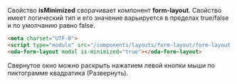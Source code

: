 ﻿Свойство **isMinimized** сворачивает компонент **form-layout**.
Свойство имеет логический тип и его значение варьируется в пределах true/false и по умолчанию равно false.

```html _run_line_edit_[demo.html]_h=300_
<meta charset="UTF-8">
<script type="module" src="/components/layouts/form-layout/form-layout.js"></script>
<oda-form-layout modal is-minimized="true"></oda-form-layout>
```

Свернутое окно можно раскрыть нажатием левой кнопки мыши по пиктограмме квадратика (Развернуть).
